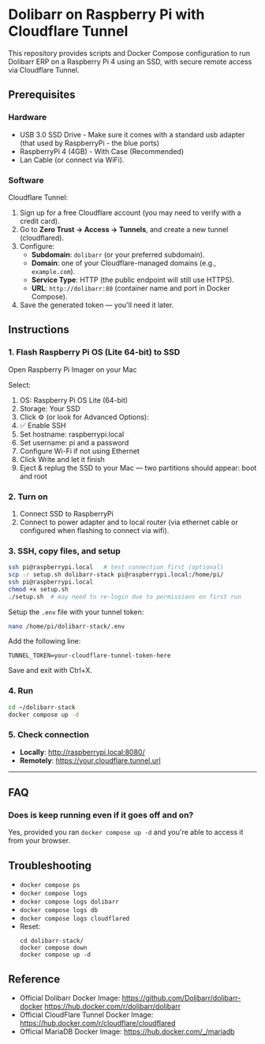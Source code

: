 # Dolibarr on Raspberry Pi with Cloudflare Tunnel

This repository provides scripts and Docker Compose configuration to run Dolibarr ERP on a Raspberry Pi 4 using an SSD, with secure remote access via Cloudflare Tunnel.

## Prerequisites
### Hardware
- USB 3.0 SSD Drive - Make sure it comes with a standard usb adapter (that used by RaspberryPi - the blue ports)
- RaspberryPi 4 (4GB) - With Case (Recommended)
- Lan Cable (or connect via WiFi).
  
### Software
Cloudflare Tunnel:
1. Sign up for a free Cloudflare account (you may need to verify with a credit card).
2. Go to **Zero Trust → Access → Tunnels**, and create a new tunnel (cloudflared).
3. Configure:
   - **Subdomain**: `dolibarr` (or your preferred subdomain).
   - **Domain**: one of your Cloudflare-managed domains (e.g., `example.com`).
   - **Service Type**: HTTP (the public endpoint will still use HTTPS).
   - **URL**: `http://dolibarr:80` (container name and port in Docker Compose).
4. Save the generated token — you'll need it later.

## Instructions
### 1. Flash Raspberry Pi OS (Lite 64-bit) to SSD
Open Raspberry Pi Imager on your Mac

Select:
1. OS: Raspberry Pi OS Lite (64-bit)
2. Storage: Your SSD
3. Click ⚙️ (or look for Advanced Options):
4. ✅ Enable SSH
5. Set hostname: raspberrypi.local
6. Set username: pi and a password
7. Configure Wi-Fi if not using Ethernet
8. Click Write and let it finish
9. Eject & replug the SSD to your Mac — two partitions should appear: boot and root

### 2. Turn on
1. Connect SSD to RaspberryPi
2. Connect to power adapter and to local router (via ethernet cable or configured when flashing to connect via wifi).

### 3. SSH, copy files, and setup
```sh
ssh pi@raspberrypi.local   # test connection first (optional)
scp -r setup.sh dolibarr-stack pi@raspberrypi.local:/home/pi/
ssh pi@raspberrypi.local
chmod +x setup.sh
./setup.sh  # may need to re-login due to permissions on first run
```

Setup the `.env` file with your tunnel token:

```sh
nano /home/pi/dolibarr-stack/.env
```

Add the following line:

```dotenv
TUNNEL_TOKEN=your-cloudflare-tunnel-token-here
```

Save and exit with Ctrl+X.

### 4. Run
```sh
cd ~/dolibarr-stack
docker compose up -d
```

### 5. Check connection
- **Locally**: http://raspberrypi.local:8080/
- **Remotely**: https://your.cloudflare.tunnel.url

---

## FAQ

### Does is keep running even if it goes off and on?
Yes, provided you ran `docker compose up -d` and you're able to access it from your browser.

## Troubleshooting
- `docker compose ps`
- `docker compose logs`
- `docker compose logs dolibarr`
- `docker compose logs db`
- `docker compose logs cloudflared`
- Reset:
  ```
  cd dolibarr-stack/
  docker compose down
  docker compose up -d
  ```

## Reference
- Official Dolibarr Docker Image: https://github.com/Dolibarr/dolibarr-docker https://hub.docker.com/r/dolibarr/dolibarr
- Official CloudFlare Tunnel Docker Image: https://hub.docker.com/r/cloudflare/cloudflared
- Official MariaDB Docker Image: https://hub.docker.com/_/mariadb
